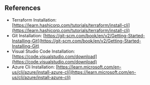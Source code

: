## References
- Terraform Installation: 
    [https://learn.hashicorp.com/tutorials/terraform/install-cli](https://learn.hashicorp.com/tutorials/terraform/install-cli)
- Git Installation: 
    [https://git-scm.com/book/en/v2/Getting-Started-Installing-Git](https://git-scm.com/book/en/v2/Getting-Started-Installing-Git)
- Visual Studio Code Installation:
    [https://code.visualstudio.com/download](https://code.visualstudio.com/download)
- Azure Cli Installation: 
    [https://learn.microsoft.com/en-us/cli/azure/install-azure-cli](https://learn.microsoft.com/en-us/cli/azure/install-azure-cli)
